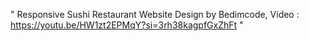 " Responsive Sushi Restaurant Website Design by Bedimcode, Video : https://youtu.be/HW1zt2EPMqY?si=3rh38kagpfGxZhFt "